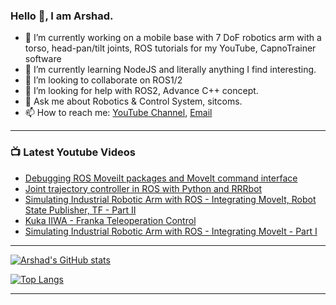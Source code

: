 ### Hello 👋, I am Arshad.
  

- 🔭 I’m currently working on a mobile base with 7 DoF robotics arm  with a torso, head-pan/tilt joints, ROS tutorials for my YouTube, CapnoTrainer software
- 🌱 I’m currently learning NodeJS and literally anything I find interesting.
- 👯 I’m looking to collaborate on ROS1/2
- 🤔 I’m looking for help with ROS2, Advance C++ concept. 
- 💬 Ask me about Robotics & Control System, sitcoms.
- 📫 How to reach me: [YouTube Channel](https://www.youtube.com/channel/UCHe1VhUtqLBGYHmPAzw9I_w/featured), [Email](muhammadarshad0910@gmail.com)


---

### 📺 Latest Youtube Videos

<!-- YOUTUBE:START -->
- [Debugging ROS MoveiIt packages and MoveIt command interface](https://www.youtube.com/watch?v=6anw14IjQtQ)
- [Joint trajectory controller in ROS with Python and RRRbot](https://www.youtube.com/watch?v=BmLdjLNJHoY)
- [Simulating Industrial Robotic Arm with ROS - Integrating MoveIt, Robot State Publisher, TF - Part II](https://www.youtube.com/watch?v=NskD8Em5cTM)
- [Kuka IIWA - Franka Teleoperation Control](https://www.youtube.com/watch?v=E8T6bkqEYuI)
- [Simulating Industrial Robotic Arm with ROS - Integrating MoveIt - Part I](https://www.youtube.com/watch?v=sMwOprAi4Mg)
<!-- YOUTUBE:END -->

---

[![Arshad's GitHub stats](https://github-readme-stats.vercel.app/api?username=arsh09)](https://github.com/anuraghazra/github-readme-stats)

[![Top Langs](https://github-readme-stats.vercel.app/api/top-langs/?username=arsh09&layout=compact)](https://github.com/anuraghazra/github-readme-stats)

---
